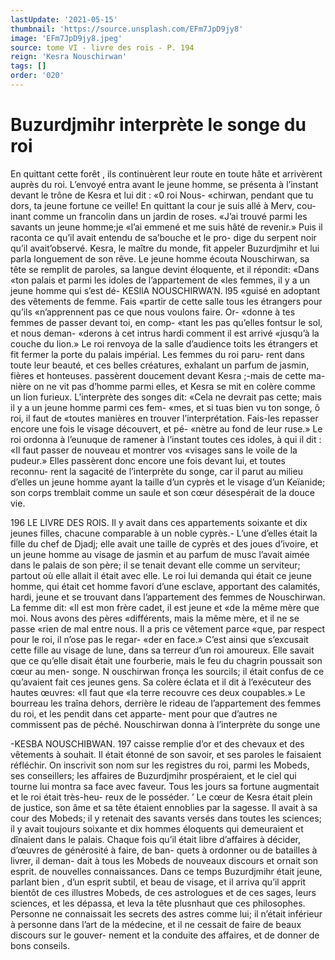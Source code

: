 ```yaml
---
lastUpdate: '2021-05-15'
thumbnail: 'https://source.unsplash.com/EFm7JpD9jy8'
image: 'EFm7JpD9jy8.jpeg'
source: tome VI - livre des rois - P. 194
reign: 'Kesra Nouschirwan'
tags: []
order: '020'
---
```


# Buzurdjmihr interprète le songe du roi

En quittant cette forêt , ils continuèrent leur route en toute hâte et arrivèrent auprès du roi. L’envoyé
entra avant le jeune homme, se présenta à l’instant devant le trône de Kesra et lui dit : «0 roi Nous- «chirwan, pendant que tu dors, ta jeune fortune ce veille! En quittant la cour je suis allé à Merv, cou- inant comme un francolin dans un jardin de roses. «J’ai trouvé parmi les savants un jeune homme;je
«l’ai emmené et me suis hâté de revenir.» Puis il
raconta ce qu’il avait entendu de sa’bouche et le pro-
dige du serpent noir qu’il avait’observé. Kesra, le
maître du monde, fit appeler Buzurdjmihr et lui parla longuement de son rêve. Le jeune homme écouta Nouschirwan, sa tête se remplit de paroles, sa langue devint éloquente, et il répondit: «Dans
«ton palais et parmi les idoles de l’appartement de «les femmes, il y a un jeune homme qui s’est dé-
KESllA NOUSCHIRWA’N. l95 «guisé en adoptant des vêtements de femme. Fais
«partir de cette salle tous les étrangers pour qu’ils «n’apprennent pas ce que nous voulons faire. Or- «donne à tes femmes de passer devant toi, en comp- «tant les pas qu’elles fontsur le sol, et nous deman- «derons à cet intrus hardi comment il est arrivé «jusqu’à la couche du lion.» Le roi renvoya de la
salle d’audience toits les étrangers et fit fermer la porte du palais impérial. Les femmes du roi paru- rent dans toute leur beauté, et ces belles créatures, exhalant un parfum de jasmin, fières et honteuses. passèrent doucement devant Kesra ;-mais de cette ma- nière on ne vit pas d’homme parmi elles, et Kesra
se mit en colère comme un lion furieux. L’interprète des songes dit: «Cela ne devrait pas
cette; mais il y a un jeune homme parmi ces fem- «mes, et si tuas bien vu ton songe, ô roi, il faut de «toutes manières en trouver l’interprétation. Fais-les
repasser encore une fois le visage découvert, et pé- «nètre au fond de leur ruse.» Le roi ordonna à l’eunuque de ramener à l’instant toutes ces idoles, à
qui il dit : «Il faut passer de nouveau et montrer vos
«visages sans le voile de la pudeur.» Elles passèrent
donc encore une fois devant lui, et toutes reconnu- rent la sagacité de l’interprète du songe, car il parut
au milieu d’elles un jeune homme ayant la taille d’un
cyprès et le visage d’un Keïanide; son corps tremblait
comme un saule et son cœur désespérait de la douce vie.

196 LE LIVRE DES ROIS.
Il y avait dans ces appartements soixante et dix
jeunes filles, chacune comparable à un noble cyprès.- L’une d’elles était la fille du chef de Djadj; elle avait
une taille de cyprès et des joues d’ivoire, et un jeune homme au visage de jasmin et au parfum de musc l’avait aimée dans le palais de son père; il se tenait
devant elle comme un serviteur; partout où elle allait il était avec elle. Le roi lui demanda qui était ce jeune homme, qui était cet homme favori d’une esclave, apportant des calamités, hardi, jeune et se trouvant dans l’appartement des femmes de Nouschirwan. La femme dit: «Il est mon frère cadet, il est jeune et «de la même mère que moi. Nous avons des pères «différents, mais la même mère, et il ne se passe
«rien de mal entre nous. Il a pris ce vêtement parce «que, par respect pour le roi, il n’ose pas le regar- «der en face.» C’est ainsi que s’excusait cette fille au
visage de lune, dans sa terreur d’un roi amoureux.
Elle savait que ce qu’elle disait était une fourberie,
mais le feu du chagrin poussait son cœur au men- songe. N ouschirwan fronça les sourcils; il était confus
de ce qu’avaient fait ces jeunes gens. Sa colère éclata
et il dit à l’exécuteur des hautes œuvres: «Il faut que
«la terre recouvre ces deux coupables.» Le bourreau les traîna dehors, derrière le rideau de l’appartement
des femmes du roi, et les pendit dans cet apparte- ment pour que d’autres ne commissent pas de péché.
Nouschirwan donna à l’interprète du songe une

-KESBA NOUSCHIBWAN. 197 caisse remplie d’or et des chevaux et des vêtements à
souhait. Il était étonné de son savoir, et ses paroles
le faisaient réfléchir. On inscrivit son nom sur les registres du roi, parmi les Mobeds, ses conseillers; les affaires de Buzurdjmihr prospéraient, et le ciel qui tourne lui montra sa face avec faveur. Tous les jours sa fortune augmentait et le roi était très-heu- reux de le posséder.
’ Le cœur de Kesra était plein de justice, son âme
et sa tête étaient ennoblies par la sagesse. Il avait à
sa cour des Mobeds; il y retenait des savants versés dans toutes les sciences; il y avait toujours soixante et dix hommes éloquents qui demeuraient et dînaient
dans le palais. Chaque fois qu’il était libre d’affaires
à décider, d’œuvres de générosité à faire, de ban-
quets à ordonner ou de batailles à livrer, il deman- dait à tous les Mobeds de nouveaux discours et ornait son esprit. de nouvelles connaissances. Dans ce temps Buzurdjmihr était jeune, parlant bien , d’un esprit subtil, et beau de visage, et il arriva qu’il apprit bientôt de ces illustres Mobeds, de ces astrologues et de ces sages, leurs sciences, et les dépassa, et leva
la tête plusnhaut que ces philosophes. Personne ne connaissait les secrets des astres comme lui; il n’était inférieur à personne dans l’art de la médecine, et il
ne cessait de faire de beaux discours sur le gouver- nement et la conduite des affaires, et de donner de
bons conseils.
